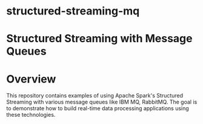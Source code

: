 # structured-streaming-mq

# Structured Streaming with Message Queues
# Overview
This repository contains examples of using Apache Spark's Structured Streaming with various message queues like IBM MQ, RabbitMQ.
The goal is to demonstrate how to build real-time data processing applications using these technologies.
